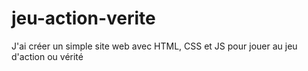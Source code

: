 # jeu-action-verite
J'ai créer un simple site web avec HTML, CSS et JS pour jouer au jeu d'action ou vérité
